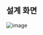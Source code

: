 ## 설계 화면

![image](https://github.com/user-attachments/assets/6da9ae7a-3b49-48eb-a6b9-a92710f9724c)
